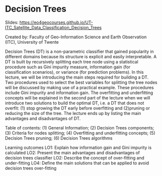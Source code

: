 # Decision Trees
Slides: https://eo4geocourses.github.io/UT-ITC_Satellite_Data_Classification_Decision_Trees

Created by: Faculty of Geo-Information Science and Earth Observation (ITC), University of Twente

Decision Trees (DT) is a non-parametric classifier that gained popularity in different domains because its structure is explicit and easily interpretable. A DT is built by recursively splitting each tree node using a statistical procedure such as Gini impurity measure, information gain (for classification scenarios), or variance (for prediction problems). In this lecture, we will be introducing the main steps required for building a DT. Two procedures used to select the best variables for splitting the tree nodes will be discussed by making use of a practical example. These procedures include Gini impurity and information gain. The overfitting and underfitting concepts will be explained in the second part of the lecture when we will introduce two solutions to build the optimal DT, i.e. a DT that does not overfit: (1) stop growing the DT early before overfitting and (2)pruning or reducing the size of the tree. The lecture ends up by listing the main advantages and disadvantages of DT.

Table of contents:
(1) General Information; 
(2) Decision Trees components; 
(3) Criteria for nodes splitting; 
(4) Overfitting and underfitting concepts; 
(5)  Decision Trees pruning; 
(6) Decision Trees algorithms

Learning outcomes
LO1: Explain how information gain and Gini impurity is calculated
LO2: Present the main advantages and disadvantages of decision trees classifier
LO2: Describe the concept of over-fitting and under-fitting
LO4: Define the main solutions that can be applied to avoid decision trees over-fitting


